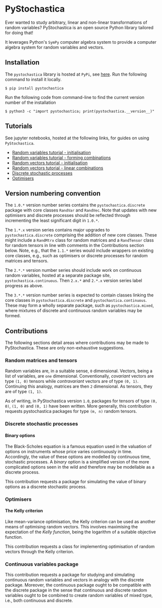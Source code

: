 # PyStochastica

Ever wanted to study arbitrary, linear and non-linear transformations of random variables? 
PyStochastica is an open source Python library tailored for doing that! 

It leverages Python's `SymPy` computer algebra system to provide a computer algebra system for random variables
and vectors.

## Installation

The `pystochastica` library is hosted at `PyPi`, see [here](https://pypi...). Run the following command to install it locally.

    $ pip install pystochastica

Run the following code from command-line to find the current version number of the installation

    $ python3 -c "import pystochastica; print(pystochastica.__version__)"

## Tutorials

See jupyter notebooks, hosted at the following links, for guides on using `PyStochastica`.

- [Random variables tutorial - initialisation]() 
- [Random variables tutorial - forming combinations]()
- [Random vectors tutorial - initialisation]()
- [Random vectors tutorial - linear combinations]()
- [Discrete stochastic processes]()
- [Optimisers]()

## Version numbering convention

The `1.0.*` version number series contains the `pystochastica.discrete` package with core classes `RandVar` and `RandVec`. 
Note that updates with new optimisers and discrete processes should be reflected through incrementing the least significant digit in `1.0.*`.

The `1.*.x` version series contains major upgrades to `pystochastica.discrete` comprising the addition of new core classes. These might include 
a `RandMtrx` class for random matrices and a `RandTensor` class for random tensors in line with comments in the Contributions section below.
Note, e.g., that the `1.1.*` series would include wrappers on existing core classes, e.g., such as optimisers or discrete processes for 
random matrices and tensors.

The `2.*.*` version number series should include work on continuous random variables, hosted at a separate package site, `pystochastica.continuous`.
Then `2.x.*` and `2.*.x` version series label progress as above.

The `3.*.*` version number series is expected to contain classes linking the core classes in `pystochastica.discrete` and `pystochastica.continuous`.
These may form a wholly separate package, such as `pystochastica.mixed`, where mixtures of discrete and continuous random variables may be formed.

## Contributions

The following sections detail areas where contributions may be made to PyStochastica. 
These are only non-exhaustive suggestions.

### Random matrices and tensors

Random variables are, in a suitable sense, `0` dimensional. Vectors, being a list of variables, are `one` dimensional.
Conventionally, *covariant* vectors are type `(1, 0)` tensors while *contravariant* vectors are of type `(0, 1)`. 
Continuing this analogy, matrices are then `2` dimensional. As tensors, they are of type `(1, 1)`.

As of writing, in PyStochastica version `1.0`, packages for tensors of type `(0, 0)`, `(1, 0)` and `(0, 1)` have been written.
More generally, this contribution requests pystochastica packages for type `(m, n)` random tensors. 

### Discrete stochastic processes

#### Binary options

The Black-Scholes equation is a famous equation used in the valuation of options on instruments whose price varies continuously
in time. Accordingly, the value of these options are modelled by continuous time, stochastic processes. A *binary* option is a 
 simplified version of the more complicated options seen in the wild and therefore may be modellable as a discrete process. 

This contribution requests a package for simulating the value of binary options as a discrete stochastic process.

### Optimisers

#### The Kelly criterion

Like mean-variance optimisation, the Kelly criterion can be used as another means of optimising random vectors. 
This involves maximising the expectation of the *Kelly function*, being the logarithm of a suitable objective
function.

This contribution requests a class for implementing optimisation of random vectors through the Kelly criterion.

### Continuous variables package

This contribution requests a package for studying and simulating continuous random variables and vectors in analogy
with the discrete package. Moreover, the continuous package ought to be compatible with the discrete package in the 
sense that continuous and discrete random variables ought to be combined to create random variables of mixed type, i.e., 
both continuous and discrete.